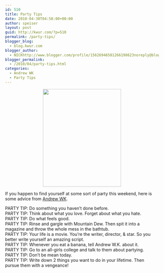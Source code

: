 ```yaml
---
id: 510
title: Party Tips
date: 2010-04-30T04:58:00+00:00
author: speiser
layout: post
guid: http://kwur.com/?p=510
permalink: /party-tips/
blogger_blog:
  - blog.kwur.com
blogger_author:
  - NICKhttp://www.blogger.com/profile/15626946581266198623noreply@blogger.com
blogger_permalink:
  - /2010/04/party-tips.html
categories:
  - Andrew WK
  - Party Tips
---
```

<div class="pf-content">
  <p>
    <a onblur="try {parent.deselectBloggerImageGracefully();} catch(e) {}" href="http://3.bp.blogspot.com/_UpnALNoBX88/S9pqy3tzQQI/AAAAAAAAAfI/y6b9F-CXW0g/s1600/03-20-10_1931.jpg"><img style="display:block; margin:0px auto 10px; text-align:center;cursor:pointer; cursor:hand;width: 256px; height: 320px;" src="http://3.bp.blogspot.com/_UpnALNoBX88/S9pqy3tzQQI/AAAAAAAAAfI/y6b9F-CXW0g/s320/03-20-10_1931.jpg" border="0" alt=""id="BLOGGER_PHOTO_ID_5465798519949574402" /></a>
  </p>
  
  <p>
    If you happen to find yourself at some sort of party this weekend, here is some advice from <a href="http://twitter.com/andrewwk">Andrew WK</a>.
  </p>
  
  <p>
    PARTY TIP: Do something you haven’t done before.<br />PARTY TIP: Think about what you love. Forget about what you hate.<br />PARTY TIP: Do what feels good.<br />PARTY TIP: Rinse and gargle with Mountain Dew. Then spit it into a magazine and throw the whole mess in the bathtub.<br />PARTY TIP: Your life is a movie. You’re the writer, director, & star. So you better write yourself an amazing script.<br />PARTY TIP: Whenever you eat a banana, tell Andrew W.K. about it.<br />PARTY TIP: Go to an all-girls college and talk to them about partying. <br />PARTY TIP: Don’t be mean today.<br />PARTY TIP: Write down 2 things you want to do in your lifetime. Then pursue them with a vengeance!
  </p>
</div>